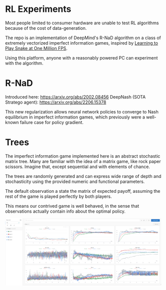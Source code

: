 
# RL Experiments

Most people limited to consumer hardware are unable to test RL algorithms because of the cost of data-generation.

The repo is an implementation of DeepMind's R-NaD algorithm on a class of extremely vectorized imperfect information games, inspired by [Learning to Play Snake at One Million FPS](https://towardsdatascience.com/learning-to-play-snake-at-1-million-fps-4aae8d36d2f1).

Using this platform, anyone with a reasonably powered PC can experiment with the algorithm.

# R-NaD

Introduced here:
https://arxiv.org/abs/2002.08456
DeepNash (SOTA Stratego agent):
https://arxiv.org/abs/2206.15378

This new regularization allows neural network policies to converge to Nash equilibrium in imperfect information games, which previously were a well-known failure case for policy gradient.

# Trees

The imperfect information game implemented here is an abstract stochastic matrix tree. Many are familiar with the idea of a matrix game, like rock paper scissors. Imagine that, except sequential and with elements of chance.

The trees are randomly generated and can express wide range of depth and stochasticity using the provided numeric and functional parameters.

The default observation a state the matrix of expected payoff, assuming the rest of the game is played perfectly by both players.

This means our contrived game is well behaved, in the sense that observations actually contain info about the optimal policy.


![Alt text](logs.png?raw=true "Title")